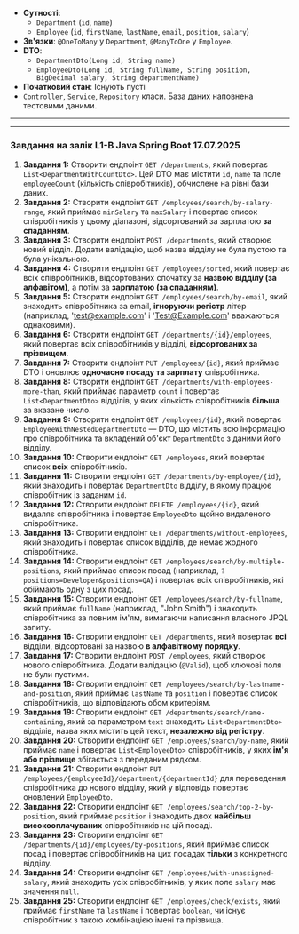 * **Сутності**:
    * `Department` (`id`, `name`)
    * `Employee` (`id`, `firstName`, `lastName`, `email`, `position`, `salary`)
* **Зв'язки**: `@OneToMany` у `Department`, `@ManyToOne` у `Employee`.
* **DTO**:
    * `DepartmentDto(Long id, String name)`
    * `EmployeeDto(Long id, String fullName, String position, BigDecimal salary, String departmentName)`
* **Початковий стан**: Існують пусті 
* `Controller`, `Service`, `Repository` класи. База даних наповнена тестовими даними.

---
***
### **Завдання на залік L1-B Java Spring Boot 17.07.2025**

1.  **Завдання 1:** Створити ендпоінт `GET /departments`, який повертає `List<DepartmentWithCountDto>`. Цей DTO має містити `id`, `name` та поле `employeeCount` (кількість співробітників), обчислене на рівні бази даних.
2.  **Завдання 2:** Створити ендпоінт `GET /employees/search/by-salary-range`, який приймає `minSalary` та `maxSalary` і повертає список співробітників у цьому діапазоні, відсортований за зарплатою **за спаданням**.
3.  **Завдання 3:** Створити ендпоінт `POST /departments`, який створює новий відділ. Додати валідацію, щоб назва відділу не була пустою та була унікальною.
4.  **Завдання 4:** Створити ендпоінт `GET /employees/sorted`, який повертає всіх співробітників, відсортованих спочатку за **назвою відділу (за алфавітом)**, а потім за **зарплатою (за спаданням)**.
5.  **Завдання 5:** Створити ендпоінт `GET /employees/search/by-email`, який знаходить співробітника за email, **ігноруючи регістр** літер (наприклад, 'test@example.com' і 'Test@Example.com' вважаються однаковими).
6.  **Завдання 6:** Створити ендпоінт `GET /departments/{id}/employees`, який повертає всіх співробітників у відділі, **відсортованих за прізвищем**.
7.  **Завдання 7:** Створити ендпоінт `PUT /employees/{id}`, який приймає DTO і оновлює **одночасно посаду та зарплату** співробітника.
8.  **Завдання 8:** Створити ендпоінт `GET /departments/with-employees-more-than`, який приймає параметр `count` і повертає `List<DepartmentDto>` відділів, у яких кількість співробітників **більша** за вказане число.
9.  **Завдання 9:** Створити ендпоінт `GET /employees/{id}`, який повертає `EmployeeWithNestedDepartmentDto` — DTO, що містить всю інформацію про співробітника та вкладений об'єкт `DepartmentDto` з даними його відділу.
10. **Завдання 10:** Створити ендпоінт `GET /employees`, який повертає список **всіх** співробітників.
11. **Завдання 11:** Створити ендпоінт `GET /departments/by-employee/{id}`, який знаходить і повертає `DepartmentDto` відділу, в якому працює співробітник із заданим `id`.
12. **Завдання 12:** Створити ендпоінт `DELETE /employees/{id}`, який видаляє співробітника і повертає `EmployeeDto` щойно видаленого співробітника.
13. **Завдання 13:** Створити ендпоінт `GET /departments/without-employees`, який знаходить і повертає список відділів, де немає жодного співробітника.
14. **Завдання 14:** Створити ендпоінт `GET /employees/search/by-multiple-positions`, який приймає список посад (наприклад, `?positions=Developer&positions=QA`) і повертає всіх співробітників, які обіймають одну з цих посад.
15. **Завдання 15:** Створити ендпоінт `GET /employees/search/by-fullname`, який приймає `fullName` (наприклад, "John Smith") і знаходить співробітника за повним ім'ям, вимагаючи написання власного JPQL запиту.
16. **Завдання 16:** Створити ендпоінт `GET /departments`, який повертає **всі** відділи, відсортовані за назвою **в алфавітному порядку**.
17. **Завдання 17:** Створити ендпоінт `POST /employees`, який створює нового співробітника. Додати валідацію (`@Valid`), щоб ключові поля не були пустими.
18. **Завдання 18:** Створити ендпоінт `GET /employees/search/by-lastname-and-position`, який приймає `lastName` та `position` і повертає список співробітників, що відповідають обом критеріям.
19. **Завдання 19:** Створити ендпоінт `GET /departments/search/name-containing`, який за параметром `text` знаходить `List<DepartmentDto>` відділів, назва яких містить цей текст, **незалежно від регістру**.
20. **Завдання 20:** Створити ендпоінт `GET /employees/search/by-name`, який приймає `name` і повертає `List<EmployeeDto>` співробітників, у яких **ім'я або прізвище** збігається з переданим рядком.
21. **Завдання 21:** Створити ендпоінт `PUT /employees/{employeeId}/department/{departmentId}` для переведення співробітника до нового відділу, який у відповідь повертає оновлений `EmployeeDto`.
22. **Завдання 22:** Створити ендпоінт `GET /employees/search/top-2-by-position`, який приймає `position` і знаходить двох **найбільш високооплачуваних** співробітників на цій посаді.
23. **Завдання 23:** Створити ендпоінт `GET /departments/{id}/employees/by-positions`, який приймає список посад і повертає співробітників на цих посадах **тільки** з конкретного відділу.
24. **Завдання 24:** Створити ендпоінт `GET /employees/with-unassigned-salary`, який знаходить усіх співробітників, у яких поле `salary` має значення `null`.
25. **Завдання 25:** Створити ендпоінт `GET /employees/check/exists`, який приймає `firstName` та `lastName` і повертає `boolean`, чи існує співробітник з такою комбінацією імені та прізвища.